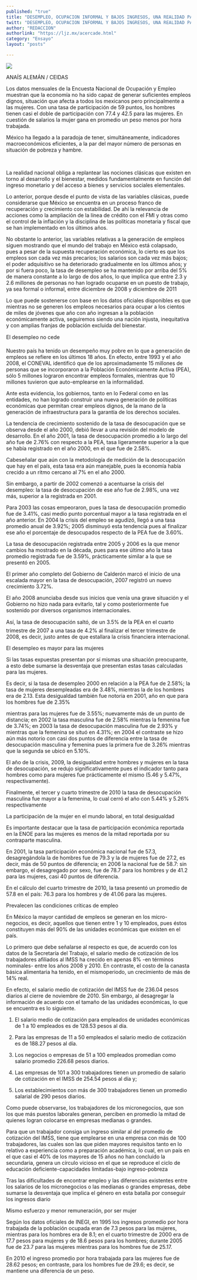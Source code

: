 ```yaml
---
published: "true"
title: "DESEMPLEO, OCUPACION INFORMAL Y BAJOS INGRESOS, UNA REALIDAD PARA LAS MUJERES"
twitt: "DESEMPLEO, OCUPACION INFORMAL Y BAJOS INGRESOS, UNA REALIDAD PARA LAS MUJERES"
author: "REDACCION"
authorlink: "https://ljz.mx/acercade.html"
category: "Ensayo"
layout: "posts"

---
```

![](http://i.imgur.com/eqq2GHnm.jpg
)




  ANAÍS ALEMÁN / CEIDAS



  Los datos mensuales de la Encuesta Nacional de Ocupación y Empleo muestran que la economía no ha sido capaz de generar suficientes empleos dignos, situación que afecta a todos los mexicanos pero principalmente a las mujeres. Con una tasa de participación de 59 puntos, los hombres tienen casi el doble de participación con 77.4 y 42.5 para las mujeres. En cuestión de salarios la mujer gana en promedio un peso menos por hora trabajada.


México ha llegado a la paradoja de tener, simultáneamente, indicadores macroeconómicos eficientes, a la par del mayor número de personas en situación de pobreza y hambre.

 


  La realidad nacional obliga a replantear las nociones clásicas que existen en torno al desarrollo y el bienestar, medidos fundamentalmente en función del ingreso monetario y del acceso a bienes y servicios sociales elementales.



  Lo anterior, porque desde el punto de vista de las variables clásicas, puede considerarse que México se encuentra en un proceso franco de recuperación y crecimiento con estabilidad. De ahí la relevancia de acciones como la ampliación de la línea de crédito con el FMI y otras como el control de la inflación y la disciplina de las políticas monetaria y fiscal que se han implementado en los últimos años.



  No obstante lo anterior, las variables relativas a la generación de empleos siguen mostrando que el mundo del trabajo en México está colapsado, pues a pesar de la supuesta recuperación económica, lo cierto es que los empleos son cada vez más precarios; los salarios son cada vez más bajos; el poder adquisitivo se ha deteriorado gradualmente en los últimos años; y por si fuera poco, la tasa de desempleo se ha mantenido por arriba del 5% de manera constante a lo largo de dos años, lo que implica que entre 2.3 y 2.6 millones de personas no han logrado ocuparse en un puesto de trabajo, ya sea formal o informal, entre diciembre de 2008 y diciembre de 2011



  Lo que puede sostenerse con base en los datos oficiales disponibles es que mientras no se generen los empleos necesarios para ocupar a los cientos de miles de jóvenes que año con año ingresan a la población económicamente activa, seguiremos siendo una nación injusta, inequitativa y con amplias franjas de población excluida del bienestar.



  El desempleo no cede



  Nuestro país ha tenido un desempeño muy pobre en lo que a generación de empleos se refiere en los últimos 18 años. En efecto, entre 1993 y el año 2008, el CONEVAL identificó que de los aproximadamente 15 millones de personas que se incorporaron a la Población Económicamente Activa (PEA), sólo 5 millones lograron encontrar empleos formales, mientras que 10 millones tuvieron que auto-emplearse en la informalidad.



  Ante esta evidencia, los gobiernos, tanto en lo Federal como en las entidades, no han logrado construir una nueva generación de políticas económicas que permitan crear empleos dignos, de la mano de la generación de infraestructura para la garantía de los derechos sociales.



  La tendencia de crecimiento sostenido de la tasa de desocupación que se observa desde el año 2000, debió llevar a una revisión del modelo de desarrollo. En el año 2001, la tasa de desocupación promedio a lo largo del año fue de 2.76% con respecto a la PEA, tasa ligeramente superior a la que se había registrado en el año 2000, en el que fue de 2.58%.



  Cabeseñalar que aún con la metodología de medición de la desocupación que hay en el país, esta tasa era aún manejable, pues la economía había crecido a un ritmo cercano al 7% en el año 2000.



  Sin embargo, a partir de 2002 comenzó a acentuarse la crisis del desempleo: la tasa de desocupación de ese año fue de 2.98%, una vez más, superior a la registrada en 2001.



  Para 2003 las cosas empeoraron, pues la tasa de desocupación promedio fue de 3.41%, casi medio punto porcentual mayor a la tasa registrada en el año anterior. En 2004 la crisis del empleo se agudizó, llegó a una tasa promedio anual de 3.92%; 2005 disminuyó esta tendencia pues al finalizar ese año el porcentaje de desocupados respecto de la PEA fue de 3.60%.



  La tasa de desocupación registrada entre 2005 y 2006 es la que menor cambios ha mostrado en la década, pues para ese último año la tasa promedio registrada fue de 3.59%, prácticamente similar a la que se presentó en 2005.



  El primer año completo del Gobierno de Calderón marcó el inicio de una escalada mayor en la tasa de desocupación, 2007 registró un nuevo crecimiento 3.72%.



   



  El año 2008 anunciaba desde sus inicios que venía una grave situación y el Gobierno no hizo nada para evitarlo, tal y como posteriormente fue sostenido por diversos organismos internacionales.



  Así, la tasa de desocupación saltó, de un 3.5% de la PEA en el cuarto trimestre de 2007 a una tasa de 4.2% al finalizar el tercer trimestre de 2008, es decir, justo antes de que estallara la crisis financiera internacional.



  



  El desempleo es mayor para las mujeres



  Si las tasas expuestas presentan por sí mismas una situación preocupante, a esto debe sumarse la desventaja que presentan estas tasas calculadas para las mujeres.



  Es decir, si la tasa de desempleo 2000 en relación a la PEA fue de 2.58%; la tasa de mujeres desempleadas era de 3.48%, mientras la de los hombres era de 2.13. Esta desigualdad también fue notoria en 2001, año en que para los hombres fue de 2.35%



  mientras para las mujeres fue de 3.55%; nuevamente más de un punto de distancia; en 2002 la tasa masculina fue de 2.58% mientras la femenina fue de 3.74%; en 2003 la tasa de desocupación masculina fue de 2.93% y mientras que la femenina se situó en 4.31%; en 2004 el contraste se hizo aún más notorio con casi dos puntos de diferencia entre la tasa de desocupación masculina y femenina pues la primera fue de 3.26% mientras que la segunda se ubicó en 5.10%.



  El año de la crisis, 2009, la desigualdad entre hombres y mujeres en la tasa de desocupación, se redujo significativamente pues el indicador tanto para hombres como para mujeres fue prácticamente el mismo (5.46 y 5.47%, respectivamente).



  Finalmente, el tercer y cuarto trimestre de 2010 la tasa de desocupación masculina fue mayor a la femenina, lo cual cerró el año con 5.44% y 5.26% respectivamente



  La participación de la mujer en el mundo laboral, en total desigualdad



  Es importante destacar que la tasa de participación económica reportada en la ENOE para las mujeres es menos de la mitad reportada por su contraparte masculina.



  En 2001, la tasa participación económica nacional fue de 57.3, desagregándola la de hombres fue de 79.3 y la de mujeres fue de 27.2, es decir, más de 50 puntos de diferencia; en 2006 la nacional fue de 58.7: sin embargo, el desagregado por sexo, fue de 78.7 para los hombres y de 41.2 para las mujeres, casi 40 puntos de diferencia.



  En el cálculo del cuarto trimestre de 2010, la tasa presentó un promedio de 57.8 en el país: 76.3 para los hombres y de 41.06 para las mujeres.



  



  Prevalecen las condiciones críticas de empleo



  En México la mayor cantidad de empleos se generan en los micro-negocios, es decir, aquellos que tienen entre 1 y 10 empleados, pues éstos constituyen más del 90% de las unidades económicas que existen en el país.



  Lo primero que debe señalarse al respecto es que, de acuerdo con los datos de la Secretaría del Trabajo, el salario medio de cotización de los trabajadores afiliados al IMSS ha crecido en apenas 8% -en términos nominales- entre los años 2008 y 2010. En contraste, el costo de la canasta básica alimentaria ha tenido, en el mismoperiodo, un crecimiento de más de 14% real.



  En efecto, el salario medio de cotización del IMSS fue de 236.04 pesos diarios al cierre de noviembre de 2010. Sin embargo, al desagregar la información de acuerdo con el tamaño de las unidades económicas, lo que se encuentra es lo siguiente.



  1. El salario medio de cotización para empleados de unidades económicas de 1 a 10 empleados es de 128.53 pesos al día.



  2. Para las empresas de 11 a 50 empleados el salario medio de cotización es de 188.27 pesos al día.



  3. Los negocios o empresas de 51 a 100 empleados promedian como salario promedio 226.68 pesos diarios. 



  4. Las empresas de 101 a 300 trabajadores tienen un promedio de salario de cotización en el IMSS de 254.54 pesos al día y;



  5. Los establecimientos con más de 300 trabajadores tienen un promedio salarial de 290 pesos diarios.



  Como puede observarse, los trabajadores de los micronegocios, que son los que más puestos laborales generan, perciben en promedio la mitad de quienes logran colocarse en empresas medianas o grandes.



  Para que un trabajador consiga un ingreso similar al del promedio de cotización del IMSS, tiene que emplearse en una empresa con más de 100 trabajadores, las cuales son las que piden mayores requisitos tanto en lo relativo a experiencia como a preparación académica, lo cual, en un país en el que casi el 40% de los mayores de 15 años no han concluido la secundaria, genera un círculo vicioso en el que se reproduce el ciclo de educación deficiente-capacidades limitadas-bajo ingreso-pobreza



  Tras las dificultades de encontrar empleo y las diferencias existentes entre los salarios de los micronegocios o las medianas o grandes empresas, debe sumarse la desventaja que implica el género en esta batalla por conseguir los ingresos diario



  Mismo esfuerzo y menor remuneración, por ser mujer



  Según los datos oficiales de INEGI, en 1995 los ingresos promedio por hora trabajada de la población ocupada eran de 7.3 pesos para las mujeres, mientras para los hombres era de 8.1; en el cuarto trimestre de 2000 era de 17.7 pesos para mujeres y de 18.6 pesos para los hombres; durante 2005 fue de 23.7 para las mujeres mientras para los hombres fue de 25.17.



  En 2010 el ingreso promedio por hora trabajada para las mujeres fue de 28.62 pesos; en contraste, para los hombres fue de 29.6; es decir, se mantiene una diferencia de un peso.

